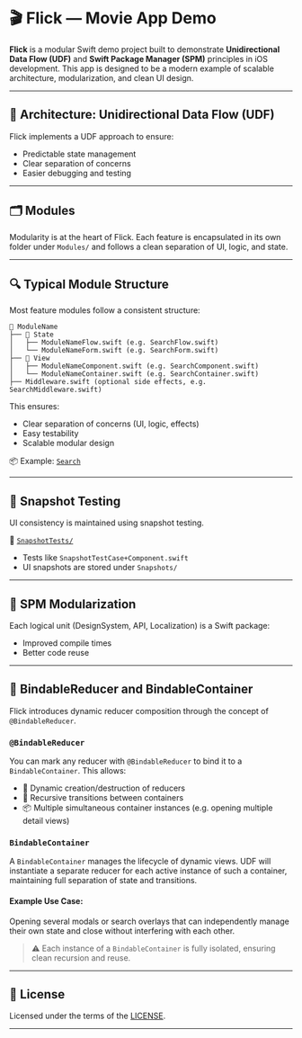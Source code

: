 # 🎬 Flick — Movie App Demo

**Flick** is a modular Swift demo project built to demonstrate **Unidirectional Data Flow (UDF)** and **Swift Package Manager (SPM)** principles in iOS development. This app is designed to be a modern example of scalable architecture, modularization, and clean UI design.

---

## 🧠 Architecture: Unidirectional Data Flow (UDF)

Flick implements a UDF approach to ensure:
- Predictable state management
- Clear separation of concerns
- Easier debugging and testing

---

## 🗂️ Modules

Modularity is at the heart of Flick. Each feature is encapsulated in its own folder under `Modules/` and follows a clean separation of UI, logic, and state.

---

## 🔍 Typical Module Structure

Most feature modules follow a consistent structure:

```
📁 ModuleName
├── 📁 State
│   ├── ModuleNameFlow.swift (e.g. SearchFlow.swift)
│   └── ModuleNameForm.swift (e.g. SearchForm.swift)
├── 📁 View
│   ├── ModuleNameComponent.swift (e.g. SearchComponent.swift)
│   └── ModuleNameContainer.swift (e.g. SearchContainer.swift)
├── Middleware.swift (optional side effects, e.g. SearchMiddleware.swift)
```

This ensures:
- Clear separation of concerns (UI, logic, effects)
- Easy testability
- Scalable modular design

📦 Example: [`Search`](./Flick/Code/Modules/Search)

---

## 🧪 Snapshot Testing

UI consistency is maintained using snapshot testing.

📁 [`SnapshotTests/`](./SnapshotTests)  
- Tests like `SnapshotTestCase+Component.swift`  
- UI snapshots are stored under `Snapshots/`

---

## 🔩 SPM Modularization

Each logical unit (DesignSystem, API, Localization) is a Swift package:
- Improved compile times
- Better code reuse

---

## 🔗 BindableReducer and BindableContainer

Flick introduces dynamic reducer composition through the concept of `@BindableReducer`.

### `@BindableReducer`

You can mark any reducer with `@BindableReducer` to bind it to a `BindableContainer`. This allows:

- 🔁 Dynamic creation/destruction of reducers
- 🔀 Recursive transitions between containers
- 📦 Multiple simultaneous container instances (e.g. opening multiple detail views)

### `BindableContainer`

A `BindableContainer` manages the lifecycle of dynamic views. UDF will instantiate a separate reducer for each active instance of such a container, maintaining full separation of state and transitions.

#### Example Use Case:
Opening several modals or search overlays that can independently manage their own state and close without interfering with each other.

> ⚠️ Each instance of a `BindableContainer` is fully isolated, ensuring clean recursion and reuse.

---

## 📄 License

Licensed under the terms of the [LICENSE](./LICENSE).

---

